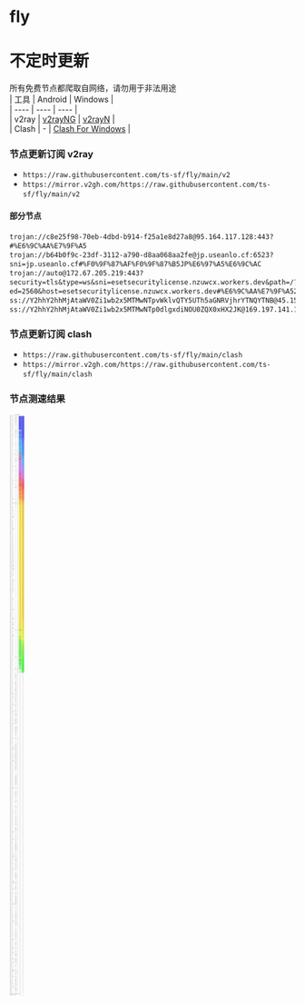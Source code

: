 # fly
# 不定时更新
所有免费节点都爬取自网络，请勿用于非法用途  
|  工具  | Android  | Windows  |  
|  ----  | ----   | ----  |  
| v2ray  | [v2rayNG](https://github.com/2dust/v2rayNG/releases) | [v2rayN](https://github.com/2dust/v2rayN/releases) |  
| Clash  | - | [Clash For Windows](https://github.com/2dust/clashN/releases) | 
  
### 节点更新订阅  v2ray
- `https://raw.githubusercontent.com/ts-sf/fly/main/v2`  
- `https://mirror.v2gh.com/https://raw.githubusercontent.com/ts-sf/fly/main/v2`  

#### 部分节点  
``` 
trojan://c8e25f98-70eb-4dbd-b914-f25a1e8d27a8@95.164.117.128:443?#%E6%9C%AA%E7%9F%A5
trojan://b64b0f9c-23df-3112-a790-d8aa068aa2fe@jp.useanlo.cf:6523?sni=jp.useanlo.cf#%F0%9F%87%AF%F0%9F%87%B5JP%E6%97%A5%E6%9C%AC
trojan://auto@172.67.205.219:443?security=tls&type=ws&sni=esetsecuritylicense.nzuwcx.workers.dev&path=/?ed=2560&host=esetsecuritylicense.nzuwcx.workers.dev#%E6%9C%AA%E7%9F%A52
ss://Y2hhY2hhMjAtaWV0Zi1wb2x5MTMwNTpvWklvQTY5UTh5aGNRVjhrYTNQYTNB@45.158.171.215:8080#US
ss://Y2hhY2hhMjAtaWV0Zi1wb2x5MTMwNTp0dlgxdiNOU0ZQX0xHX2JK@169.197.141.186:801#US2%2015.1MB%2Fs
```
### 节点更新订阅  clash
- `https://raw.githubusercontent.com/ts-sf/fly/main/clash`  
- `https://mirror.v2gh.com/https://raw.githubusercontent.com/ts-sf/fly/main/clash`  

### 节点测速结果
![image](traffic.png)
